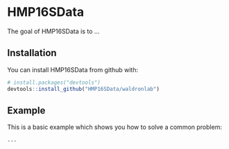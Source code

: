 # HMP16SData

The goal of HMP16SData is to ...

## Installation

You can install HMP16SData from github with:

```R
# install.packages("devtools")
devtools::install_github("HMP16SData/waldronlab")
```

## Example

This is a basic example which shows you how to solve a common problem:

```R
...
```
